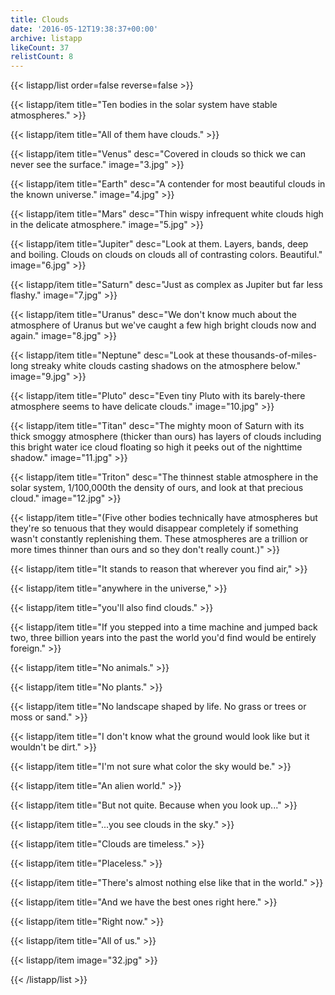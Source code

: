 ```yaml
---
title: Clouds
date: '2016-05-12T19:38:37+00:00'
archive: listapp
likeCount: 37
relistCount: 8
---
```


{{< listapp/list order=false reverse=false >}}

   {{< listapp/item title="Ten bodies in the solar system have stable atmospheres." >}}

   {{< listapp/item title="All of them have clouds." >}}

   {{< listapp/item title="Venus"
      desc="Covered in clouds so thick we can never see the surface."
      image="3.jpg" >}}

   {{< listapp/item title="Earth"
      desc="A contender for most beautiful clouds in the known universe."
      image="4.jpg" >}}

   {{< listapp/item title="Mars"
      desc="Thin wispy infrequent white clouds high in the delicate atmosphere."
      image="5.jpg" >}}

   {{< listapp/item title="Jupiter"
      desc="Look at them. Layers, bands, deep and boiling. Clouds on clouds on clouds all of contrasting colors. Beautiful."
      image="6.jpg" >}}

   {{< listapp/item title="Saturn"
      desc="Just as complex as Jupiter but far less flashy."
      image="7.jpg" >}}

   {{< listapp/item title="Uranus"
      desc="We don't know much about the atmosphere of Uranus but we've caught a few high bright clouds now and again."
      image="8.jpg" >}}

   {{< listapp/item title="Neptune"
      desc="Look at these thousands-of-miles-long streaky white clouds casting shadows on the atmosphere below."
      image="9.jpg" >}}

   {{< listapp/item title="Pluto"
      desc="Even tiny Pluto with its barely-there atmosphere seems to have delicate clouds."
      image="10.jpg" >}}

   {{< listapp/item title="Titan"
      desc="The mighty moon of Saturn with its thick smoggy atmosphere (thicker than ours) has layers of clouds including this bright water ice cloud floating so high it peeks out of the nighttime shadow."
      image="11.jpg" >}}

   {{< listapp/item title="Triton"
      desc="The thinnest stable atmosphere in the solar system, 1/100,000th the density of ours, and look at that precious cloud."
      image="12.jpg" >}}

   {{< listapp/item title="(Five other bodies technically have atmospheres but they're so tenuous that they would disappear completely if something wasn't constantly replenishing them. These atmospheres are a trillion or more times thinner than ours and so they don't really count.)" >}}

   {{< listapp/item title="It stands to reason that wherever you find air," >}}

   {{< listapp/item title="anywhere in the universe," >}}

   {{< listapp/item title="you'll also find clouds." >}}

   {{< listapp/item title="If you stepped into a time machine and jumped back two, three billion years into the past the world you'd find would be entirely foreign." >}}

   {{< listapp/item title="No animals." >}}

   {{< listapp/item title="No plants." >}}

   {{< listapp/item title="No landscape shaped by life. No grass or trees or moss or sand." >}}

   {{< listapp/item title="I don't know what the ground would look like but it wouldn't be dirt." >}}

   {{< listapp/item title="I'm not sure what color the sky would be." >}}

   {{< listapp/item title="An alien world." >}}

   {{< listapp/item title="But not quite. Because when you look up..." >}}

   {{< listapp/item title="...you see clouds in the sky." >}}

   {{< listapp/item title="Clouds are timeless." >}}

   {{< listapp/item title="Placeless." >}}

   {{< listapp/item title="There's almost nothing else like that in the world." >}}

   {{< listapp/item title="And we have the best ones right here." >}}

   {{< listapp/item title="Right now." >}}

   {{< listapp/item title="All of us." >}}

   {{< listapp/item
      image="32.jpg" >}}

{{< /listapp/list >}}
